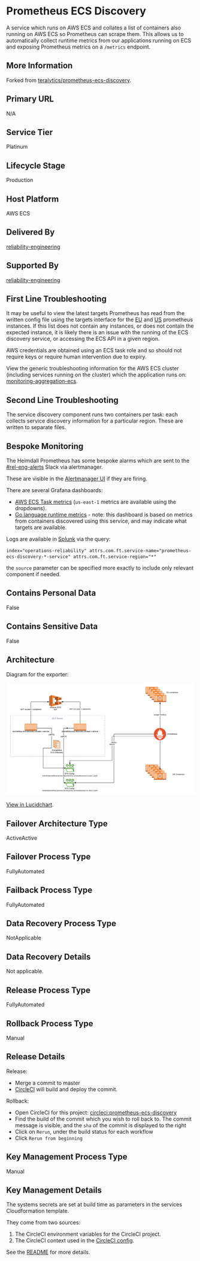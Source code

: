 <!--
    Written in the format prescribed by https://github.com/Financial-Times/runbook.md.
    Any future edits should abide by this format.
-->

# Prometheus ECS Discovery

A service which runs on AWS ECS and collates a list of containers also running on AWS ECS so Prometheus can scrape them.
This allows us to automatically collect runtime metrics from our applications running on ECS and exposing Prometheus metrics on a `/metrics` endpoint.

## More Information

Forked from [teralytics/prometheus-ecs-discovery](https://github.com/teralytics/prometheus-ecs-discovery).

## Primary URL

N/A

## Service Tier

Platinum

## Lifecycle Stage

Production

## Host Platform

AWS ECS

## Delivered By

[reliability-engineering](https://biz-ops.in.ft.com/Team/reliability-engineering)

## Supported By

[reliability-engineering](https://biz-ops.in.ft.com/Team/reliability-engineering)

## First Line Troubleshooting

It may be useful to view the latest targets Prometheus has read from the written config file using the targets interface for the [EU](https://prometheus-eu-west-1.in.ft.com/targets#job-application) and [US](https://prometheus-us-east-1.in.ft.com/targets#job-application) prometheus instances. If this list does not contain any instances, or does not contain the expected instance, it is likely there is an issue with the running of the ECS discovery service, or accessing the ECS API in a given region.

AWS credentials are obtained using an ECS task role and so should not require keys or require human intervention due to expiry.

View the generic troubleshooting information for the AWS ECS cluster (including services running on the cluster) which the application runs on: [monitoring-aggregation-ecs](https://github.com/Financial-Times/monitoring-aggregation-ecs/blob/master/documentation/RUNBOOK.md).

## Second Line Troubleshooting

The service discovery component runs two containers per task: each collects service discovery information for a particular region. These are written to separate files.

## Bespoke Monitoring

The Heimdall Prometheus has some bespoke alarms which are sent to the [#rel-eng-alerts](https://financialtimes.slack.com/messages/C8QL0GY9J) Slack via alertmanager.

These are visible in the [Alertmanager UI](https://alertmanager.in.ft.com/) if they are firing.

There are several Grafana dashboards:

-   [AWS ECS Task metrics](http://grafana.ft.com/d/YCsaeAFiz/aws-ecs-operations-and-reliability?orgId=1&var-region=eu-west-1&var-cluster=mon-agg-ecs&var-service=mon-agg-ecs-service-prometheus-ecs-discovery-Service-1OY1CGBRU4NXW) (`us-east-1` metrics are available using the dropdowns).
-   [Go language runtime metrics](http://grafana.ft.com/d/c0mUzOcmz/go-processes?orgId=1&var-system=prometheus-ecs-discovery-exporter&var-cluster_name=All&var-container=prometheus-ecs-discovery-exporter-service&var-task_revision=All&var-instance=All&var-interval=10m) - note: this dashboard is based on metrics from containers discovered using this service, and may indicate what targets are available.

Logs are available in [Splunk](https://financialtimes.splunkcloud.com/en-GB/app/search/search?q=search%20index%3D%22operations-reliability%22%20attrs.com.ft.service-name%3D%22prometheus-ecs-discovery*%22%20attrs.com.ft.service-region%3D%22*%22&display.page.search.mode=verbose&dispatch.sample_ratio=1&earliest=-1h&latest=now) via the query:

```splunk
index="operations-reliability" attrs.com.ft.service-name="prometheus-ecs-discovery-*-service" attrs.com.ft.service-region="*"
```

the `source` parameter can be specified more exactly to include only relevant component if needed.

## Contains Personal Data

False

## Contains Sensitive Data

False

## Architecture

Diagram for the exporter:

![prometheus-ecs-discovery-architecture](./architecture/prometheus-ecs-discovery-architecture.png)

[View in Lucidchart](https://www.lucidchart.com/invitations/accept/3ef3819f-ff35-4f3f-a393-eecd21ea0d15).

## Failover Architecture Type

ActiveActive

## Failover Process Type

FullyAutomated

## Failback Process Type

FullyAutomated

## Data Recovery Process Type

NotApplicable

## Data Recovery Details

Not applicable.

## Release Process Type

FullyAutomated

## Rollback Process Type

Manual

## Release Details

Release:

-   Merge a commit to master
-   [CircleCI](https://circleci.com/gh/Financial-Times/workflows/prometheus-ecs-discovery) will build and deploy the commit.

Rollback:

-   Open CircleCI for this project: [circleci:prometheus-ecs-discovery](https://circleci.com/gh/Financial-Times/workflows/prometheus-ecs-discovery)
-   Find the build of the commit which you wish to roll back to. The commit message is visible, and the `sha` of the commit is displayed to the right
-   Click on `Rerun`, under the build status for each workflow
-   Click `Rerun from beginning`

## Key Management Process Type

Manual

## Key Management Details

The systems secrets are set at build time as parameters in the services Cloudformation template.

They come from two sources:

1. The CircleCI environment variables for the CircleCI project.
2. The CircleCI context used in the [CircleCI config](./circleci/config.yml).

See the [README](./README.md) for more details.

